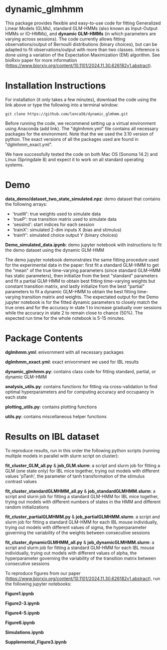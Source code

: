 # dynamic_glmhmm

This package provides flexible and easy-to-use code for fitting Generalized Linear Models (GLMs), standard GLM-HMMs (also known as Input-Output HMMs or IO-HMMs), and **dynamic GLM-HMMs** (in which parameters are varying across sessions). The code currently allows fitting observations/output of Bernoulli distributions (binary choices), but can be adapted to fit observations/output with more than two classes. Inference is done using a variation of the Expectation Maximization (EM) algorithm. See bioRxiv paper for more information (https://www.biorxiv.org/content/10.1101/2024.11.30.626182v1.abstract).

# Installation Instructions

For installation (it only takes a few minutes), download the code using the link above or type the following into a terminal window:

```
git clone https://github.com/lenca56/dynamic_glmhmm.git
```

Before running the code, we recommend setting up a virtual environment using Anaconda (add link). The "dglmhmm.yml" file contains all necessary packages for the environment. Note that the we used the 3.10 version of python. The exact versions of all the packages used are found in "dglmhmm_exact.yml".

We have successfully tested the code on both Mac OS (Sonoma 14.2) and Linux (Springdale 8) and expect it to work on all standard operating systems.

# Demo

**data_demo/dataset_two_state_simulated.npz**: demo dataset that contains the following arrays:
- 'trueW': true weights used to simulate data
- 'trueP': true transition matrix used to simulate data
- 'sessInd': start indices for each session
- 'trainX': simulated 2-dim inputs X (bias and stimulus) 
- 'trainY': simulated choice output Y (binary choices)
  
**Demo_simulated_data.ipynb**: demo jupyter notebook with instructions to fit the demo dataset using the dynamic GLM-HMM

The demo jupyter notebook demonstrates the same fitting procedure used for the experimental data in the paper: first fit a standard GLM-HMM to get the "mean" of the true time-varying parameters (since standard GLM-HMM has static parameters), then initialize from the best "standard" parameters and fit a partial GLM-HMM to obtain best fitting time-varying weights but constant transition matrix, and lastly initialize from the best "partial" parameters to fit a dynamic GLM-HMM to obtain the best fitting time-varying transition matrix and weights. The expectated output for the Demo jupyter notebook is for the fitted dynamic parameters to closely match the true ones and for the accuracy in state 1 to increase gradually over sessions while the accuracy in state 2 to remain close to chance (50%). The expected run time for the whole notebook is 5-15 minutes.

# Package Contents

**dglmhmm.yml**: enivornment with all necessary packages

**dglmhmm_exact.yml**: exact enivornment we used for IBL results

**dynamic_glmhmm.py**: contains class code for fitting standard, partial, or dynamic GLM-HMM

**analysis_utils.py**: contains functions for fitting via cross-validation to find optimal hyperparameters and for computing accuracy and occupancy in each state

**plotting_utils.py**: contains plotting functions

**utils.py**: contains miscellaneous helper functions

# Results on IBL dataset

To reproduce results, run in this order the following python scripts (running multiple models in parallel with slurm script on cluster):

**fit_cluster_GLM_all.py** & **job_GLM.slurm**: a script and slurm job for fitting a GLM (one state only) for IBL mice together, trying out models with different values 'pTanh', the parameter of tanh transformation of the stimulus contrast values

**fit_cluster_standardGLMHMM_all.py** & **job_standardGLMHMM.slurm**: a script and slurm job for fitting a standard GLM-HMM for IBL mice together, trying out models with different numbers of states in the HMM and different random initializations

**fit_cluster_partialGLMHMM.py** & **job_partialGLMHMM.slurm**: a script and slurm job for fitting a standard GLM-HMM for each IBL mouse individually, trying out models with different values of sigma, the hyperparameter governing the variability of the weights between consecutive sessions

**fit_cluster_dynamicGLMHMM_all.py** & **job_dynamicGLMHMM.slurm**: a script and slurm job for fitting a standard GLM-HMM for each IBL mouse individually, trying out models with different values of alpha, the hyperparameter governing the variability of the transition matrix between consecutive sessions

To reproduce figures from our paper (https://www.biorxiv.org/content/10.1101/2024.11.30.626182v1.abstract), run the following jupyter notebooks:

**Figure1.ipynb**

**Figure2-3.ipynb**

**Figure4-5.ipynb**

**Figure6.ipynb**

**Simulations.ipynb**

**Supplemental_Figure3.ipynb**



